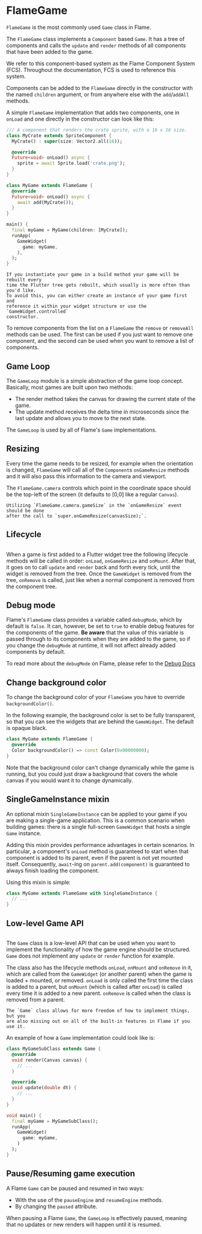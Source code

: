 # FlameGame

`FlameGame` is the most commonly used `Game` class in Flame.

The `FlameGame` class implements a `Component` based `Game`. It has a tree of components
and calls the `update` and `render` methods of all components that have been added to the game.

We refer to this component-based system as the Flame Component System (FCS).  Throughout the
documentation, FCS is used to reference this system.

Components can be added to the `FlameGame` directly in the constructor with the named `children`
argument, or from anywhere else with the `add`/`addAll` methods.

A simple `FlameGame` implementation that adds two components, one in `onLoad` and one directly in
the constructor can look like this:

```dart
/// A component that renders the crate sprite, with a 16 x 16 size.
class MyCrate extends SpriteComponent {
  MyCrate() : super(size: Vector2.all(16));

  @override
  Future<void> onLoad() async {
    sprite = await Sprite.load('crate.png');
  }
}

class MyGame extends FlameGame {
  @override
  Future<void> onLoad() async {
    await add(MyCrate());
  }
}

main() {
  final myGame = MyGame(children: [MyCrate]);
  runApp(
    GameWidget(
      game: myGame,
    ),
  );
}
```

```{note}
If you instantiate your game in a build method your game will be rebuilt every
time the Flutter tree gets rebuilt, which usually is more often than you'd like.
To avoid this, you can either create an instance of your game first and
reference it within your widget structure or use the `GameWidget.controlled`
constructor.
```

To remove components from the list on a `FlameGame` the `remove` or `removeAll` methods can be used.
The first can be used if you just want to remove one component, and the second can be used when you
want to remove a list of components.


## Game Loop

The `GameLoop` module is a simple abstraction of the game loop concept. Basically, most games are
built upon two methods:

- The render method takes the canvas for drawing the current state of the game.
- The update method receives the delta time in microseconds since the last update and allows you to
  move to the next state.

The `GameLoop` is used by all of Flame's `Game` implementations.


## Resizing

Every time the game needs to be resized, for example when the orientation is changed, `FlameGame`
will call all of the `Component`s `onGameResize` methods and it will also pass this information to
the camera and viewport.

The `FlameGame.camera` controls which point in the coordinate space should be the top-left of the
screen (it defaults to [0,0] like a regular `Canvas`).

```{note}
Utilizing `FlameGame.camera.gameSize` in the `onGameResize` event should be done
after the call to `super.onGameResize(canvasSize);`.
```


## Lifecycle

```{include} diagrams/component_life_cycle.md
```

When a game is first added to a Flutter widget tree the following lifecycle methods will be called
in order: `onLoad`, `onGameResize` and `onMount`. After that, it goes on to call `update` and
`render` back and forth every tick, until the widget is removed from the tree.
Once the `GameWidget` is removed from the tree, `onRemove` is called, just like when a normal
component is removed from the component tree.


## Debug mode

Flame's `FlameGame` class provides a variable called `debugMode`, which by default is `false`. It
can, however, be set to `true` to enable debug features for the components of the game. **Be aware**
that the value of this variable is passed through to its components when they are added to the
game, so if you change the `debugMode` at runtime, it will not affect already added components by
default.

To read more about the `debugMode` on Flame, please refer to the [Debug Docs](other/debug.md)


## Change background color

To change the background color of your `FlameGame` you have to override `backgroundColor()`.

In the following example, the background color is set to be fully transparent, so that you can see
the widgets that are behind the `GameWidget`. The default is opaque black.

```dart
class MyGame extends FlameGame {
  @override
  Color backgroundColor() => const Color(0x00000000);
}
```

Note that the background color can't change dynamically while the game is running, but you could
just draw a background that covers the whole canvas if you would want it to change dynamically.


## SingleGameInstance mixin

An optional mixin `SingleGameInstance` can be applied to your game if you are making a single-game
application. This is a common scenario when building games: there is a single full-screen
`GameWidget` that hosts a single `Game` instance.

Adding this mixin provides performance advantages in certain scenarios. In particular, a component's
`onLoad` method is guaranteed to start when that component is added to its parent, even if the
parent is not yet mounted itself. Consequently, `await`-ing on `parent.add(component)` is guaranteed
to always finish loading the component.

Using this mixin is simple:

```dart
class MyGame extends FlameGame with SingleGameInstance {
  // ...
}
```


## Low-level Game API

```{include} diagrams/low_level_game_api.md
```

The `Game` class is a low-level API that can be used when you want to implement the functionality of
how the game engine should be structured. `Game` does not implement any `update` or
`render` function for example.

The class also has the lifecycle methods `onLoad`, `onMount` and `onRemove` in it, which are
called from the `GameWidget` (or another parent) when the game is loaded + mounted, or removed.
`onLoad` is only called the first time the class is added to a parent, but `onMount` (which is
called after `onLoad`) is called every time it is added to a new parent. `onRemove` is called when
the class is removed from a parent.

```{note}
The `Game` class allows for more freedom of how to implement things, but you
are also missing out on all of the built-in features in Flame if you use it.
```

An example of how a `Game` implementation could look like is:

```dart
class MyGameSubClass extends Game {
  @override
  void render(Canvas canvas) {
    // ...
  }

  @override
  void update(double dt) {
    // ...
  }
}

void main() {
  final myGame = MyGameSubClass();
  runApp(
    GameWidget(
      game: myGame,
    )
  );
}
```


## Pause/Resuming game execution

A Flame `Game` can be paused and resumed in two ways:

- With the use of the `pauseEngine` and `resumeEngine` methods.
- By changing the `paused` attribute.

When pausing a Flame `Game`, the `GameLoop` is effectively paused, meaning that no updates or new
renders will happen until it is resumed.
